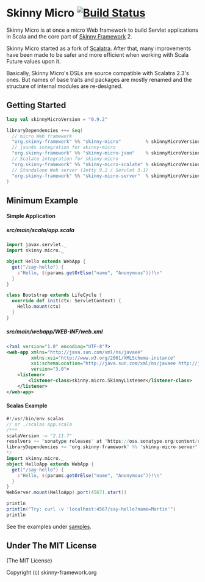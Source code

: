 # Skinny Micro [![Build Status](https://travis-ci.org/skinny-framework/skinny-micro.svg)](https://travis-ci.org/skinny-framework/skinny-micro)

Skinny Micro is at once a micro Web framework to build Servlet applications in Scala and the core part of [Skinny Framework](http://skinny-framework.org/) 2.

Skinny Micro started as a fork of [Scalatra](http://scalatra.org/). After that, many improvements have been made to be safer and more efficient when working with Scala Future values upon it.

Basically, Skinny Micro's DSLs are source compatible with Scalatra 2.3's ones. But names of base traits and packages are mostly renamed and the structure of internal modules are re-designed.

## Getting Started

```scala
lazy val skinnyMicroVersion = "0.9.2"

libraryDependencies ++= Seq(
  // micro Web framework
  "org.skinny-framework" %% "skinny-micro"         % skinnyMicroVersion,
  // json4s integration for skinny-micro
  "org.skinny-framework" %% "skinny-micro-json"    % skinnyMicroVersion,
  // Scalate integration for skinny-micro
  "org.skinny-framework" %% "skinny-micro-scalate" % skinnyMicroVersion,
  // Standalone Web server (Jetty 9.2 / Servlet 3.1)
  "org.skinny-framework" %% "skinny-micro-server"  % skinnyMicroVersion
)
```

## Minimum Example

#### Simple Application

##### src/main/scala/app.scala

```scala
import javax.servlet._
import skinny.micro._

object Hello extends WebApp {
  get("/say-hello") {
    s"Hello, ${params.getOrElse("name", "Anonymous")}!\n"
  }
}

class Bootstrap extends LifeCycle {
  override def init(ctx: ServletContext) {
    Hello.mount(ctx)
  }
}
```

##### src/main/webapp/WEB-INF/web.xml

```xml
<?xml version="1.0" encoding="UTF-8"?>
<web-app xmlns="http://java.sun.com/xml/ns/javaee"
         xmlns:xsi="http://www.w3.org/2001/XMLSchema-instance"
         xsi:schemaLocation="http://java.sun.com/xml/ns/javaee http://java.sun.com/xml/ns/javaee/web-app_3_0.xsd"
         version="3.0">
    <listener>
        <listener-class>skinny.micro.SkinnyListener</listener-class>
    </listener>
</web-app>
```

#### Scalas Example

```scala
#!/usr/bin/env scalas
// or ./scalas app.scala
/***
scalaVersion := "2.11.7"
resolvers += "sonatype releases" at "https://oss.sonatype.org/content/repositories/releases"
libraryDependencies += "org.skinny-framework" %% "skinny-micro-server" % "0.9.4"
*/
import skinny.micro._
object HelloApp extends WebApp {
  get("/say-hello") {
    s"Hello, ${params.getOrElse("name", "Anonymous")}!\n"
  }
}
WebServer.mount(HelloApp).port(4567).start()

println
println("Try: curl -v 'localhost:4567/say-hello?name=Martin'")
println
```

See the examples under [samples](https://github.com/skinny-framework/skinny-micro/tree/master/samples).

## Under The MIT License

(The MIT License)

Copyright (c) skinny-framework.org

